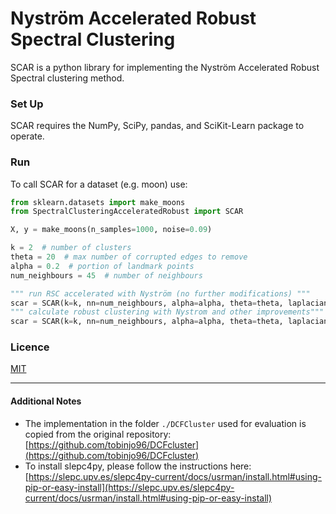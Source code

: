 # Nyström Accelerated Robust Spectral Clustering

SCAR is a python library for implementing the Nyström Accelerated Robust Spectral clustering method.

###  Set Up
SCAR requires the NumPy, SciPy, pandas, and SciKit-Learn package to operate.

### Run
To call SCAR for a dataset (e.g. moon) use:
```python
from sklearn.datasets import make_moons
from SpectralClusteringAcceleratedRobust import SCAR

X, y = make_moons(n_samples=1000, noise=0.09)

k = 2  # number of clusters
theta = 20  # max number of corrupted edges to remove
alpha = 0.2  # portion of landmark points
num_neighbours = 45  # number of neighbours

""" run RSC accelerated with Nyström (no further modifications) """
scar = SCAR(k=k, nn=num_neighbours, alpha=alpha, theta=theta, laplacian=2).fit_predict(X)
""" calculate robust clustering with Nystrom and other improvements"""
scar = SCAR(k=k, nn=num_neighbours, alpha=alpha, theta=theta, laplacian=0, normalize = True, weighted = True).fit_predict(X)
```

### Licence
[MIT](https://choosealicense.com/licenses/mit/)

---

#### Additional Notes
- The implementation in the folder ```./DCFCluster``` used for evaluation is copied from the original repository: [https://github.com/tobinjo96/DCFcluster](https://github.com/tobinjo96/DCFcluster)
- To install slepc4py, please follow the instructions here: [https://slepc.upv.es/slepc4py-current/docs/usrman/install.html#using-pip-or-easy-install](https://slepc.upv.es/slepc4py-current/docs/usrman/install.html#using-pip-or-easy-install) 


